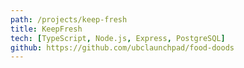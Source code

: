 ```yaml
---
path: /projects/keep-fresh
title: KeepFresh
tech: [TypeScript, Node.js, Express, PostgreSQL]
github: https://github.com/ubclaunchpad/food-doods
---
```

